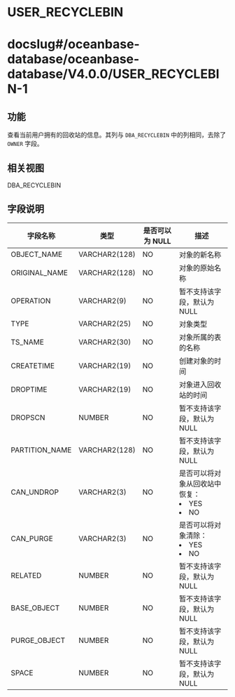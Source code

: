 USER_RECYCLEBIN
====================================

# docslug#/oceanbase-database/oceanbase-database/V4.0.0/USER_RECYCLEBIN-1

功能
-----------------------

查看当前用户拥有的回收站的信息。其列与 `DBA_RECYCLEBIN` 中的列相同，去除了 `OWNER` 字段。

相关视图
-------------------------

DBA_RECYCLEBIN

字段说明
-------------------------

|      字段名称      |      类型       | 是否可以为 NULL |                                                                 描述                                                                 |
|----------------|---------------|------------|------------------------------------------------------------------------------------------------------------------------------------|
| OBJECT_NAME    | VARCHAR2(128) | NO         | 对象的新名称                                                                                                                             |
| ORIGINAL_NAME  | VARCHAR2(128) | NO         | 对象的原始名称                                                                                                                            |
| OPERATION      | VARCHAR2(9)   | NO         | 暂不支持该字段，默认为 NULL                                                                                                                   |
| TYPE           | VARCHAR2(25)  | NO         | 对象类型                                                                                                                               |
| TS_NAME        | VARCHAR2(30)  | NO         | 对象所属的表的名称                                                                                                                          |
| CREATETIME     | VARCHAR2(19)  | NO         | 创建对象的时间                                                                                                                            |
| DROPTIME       | VARCHAR2(19)  | NO         | 对象进入回收站的时间                                                                                                                         |
| DROPSCN        | NUMBER        | NO         | 暂不支持该字段，默认为 NULL                                                                                                                   |
| PARTITION_NAME | VARCHAR2(128) | NO         | 暂不支持该字段，默认为 NULL                                                                                                                   |
| CAN_UNDROP     | VARCHAR2(3)   | NO         | 是否可以将对象从回收站中恢复： <li> YES   <li> NO    |
| CAN_PURGE      | VARCHAR2(3)   | NO         | 是否可以将对象清除： <li> YES   <li> NO         |
| RELATED        | NUMBER        | NO         | 暂不支持该字段，默认为 NULL                                                                                                                   |
| BASE_OBJECT    | NUMBER        | NO         | 暂不支持该字段，默认为 NULL                                                                                                                   |
| PURGE_OBJECT   | NUMBER        | NO         | 暂不支持该字段，默认为 NULL                                                                                                                   |
| SPACE          | NUMBER        | NO         | 暂不支持该字段，默认为 NULL                                                                                                                   |
